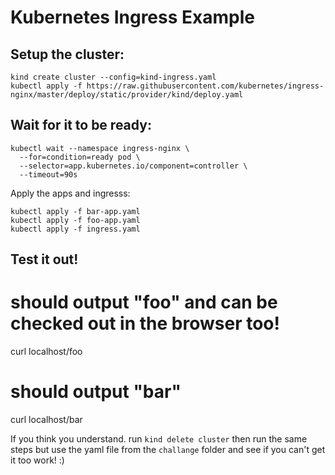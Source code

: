 # Kubernetes Ingress Example

## Setup the cluster:
```
kind create cluster --config=kind-ingress.yaml
kubectl apply -f https://raw.githubusercontent.com/kubernetes/ingress-nginx/master/deploy/static/provider/kind/deploy.yaml
```

## Wait for it to be ready:
```
kubectl wait --namespace ingress-nginx \
  --for=condition=ready pod \
  --selector=app.kubernetes.io/component=controller \
  --timeout=90s
```

Apply the apps and ingresss:
```
kubectl apply -f bar-app.yaml 
kubectl apply -f foo-app.yaml 
kubectl apply -f ingress.yaml  
```

## Test it out!

# should output "foo" and can be checked out in the browser too!
curl localhost/foo
# should output "bar"
curl localhost/bar


If you think you understand. run
`kind delete cluster`
then run the same steps but use the yaml file from the `challange` folder and see if you can't get it too work! :)
